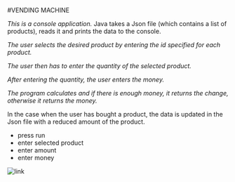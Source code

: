 #VENDING MACHINE

_This is a console application._
Java takes a Json file (which contains a list of products), reads it
and prints the data to the console.

_The user selects the desired product by entering the id specified for each product._

_The user then has to enter the quantity of the selected product._

_After entering the quantity, the user enters the money._

_The program calculates and if there is enough money, it returns the change, otherwise it returns the money._

In the case when the user has bought a product, the data is updated in the Json file with a reduced amount of the product.

- press run
- enter selected product
- enter amount
- enter money

![link](https://sc04.alicdn.com/kf/HTB1YoIfRXXXXXbCXXXXq6xXFXXXy.jpg)
